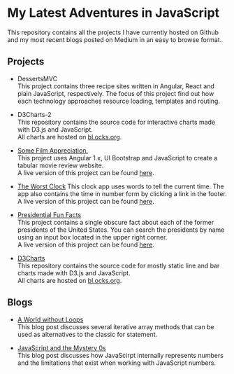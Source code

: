 # My Latest Adventures in JavaScript
This repository contains all the projects I have currently hosted on Github and my most recent blogs posted on Medium in an easy to browse format.  
  
  
## Projects  
* DessertsMVC  
This project contains three recipe sites written in Angular, React and plain JavaScript, respectively. The focus of this project find out how each technology approaches resource loading, templates and routing.  

* D3Charts-2  
This repository contains the source code for interactive charts made with D3.js and JavaScript.   
All charts are hosted on [bl.ocks.org](bl.ocks.org/sarafec).  

* [Some Film Appreciation.](https://github.com/sarafec/saraWatchesMovies)  
This project uses Angular 1.x, UI Bootstrap and JavaScript to create a tabular movie review website.   
A live version of this project can be found [here](https://sarafec.github.io/saraWatchesMovies/).

* [The Worst Clock](https://github.com/sarafec/theWorstClock)
This clock app uses words to tell the current time. The app also contains the time  in number form by clicking a link in the footer.    
A live version of this project can be found [here](https://sarafec.github.io/theWorstClock/).
  
* [Presidential Fun Facts](https://github.com/sarafec/presidentialFunFacts)  
This project contains a single obscure fact about each of the former presidents of the United States. You can search the presidents by name using an input box located in the upper right corner.    
A live version of this project can be found [here](https://sarafec.github.io/presidentialFunFacts/). 

* [D3Charts](https://github.com/sarafec/d3Charts)  
This repository contains the source code for mostly static line and bar charts made with D3.js and JavaScript.   
All charts are hosted on [bl.ocks.org](bl.ocks.org/sarafec).  
  
  
## Blogs  
* [A World without Loops](https://medium.com/@sarafecadu/a-world-without-loops-f8f65a30c82d)  
This blog post discusses several iterative array methods that can be used as alternatives to the classic for statement.  

* [JavaScript and the Mystery 0s](https://medium.com/@sarafecadu/javascript-numbers-and-the-mystery-0s-b087c5cf21e2)  
This blog post discusses how JavaScirpt internally represents numbers and the limitations that exist when working with JavaScript numbers.